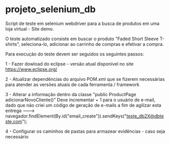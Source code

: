 # projeto_selenium_db
Script de teste em selenium webdriver para a busca de produtos em uma loja virtual - Site demo. 

O teste automatizado consiste em buscar o produto "Faded Short Sleeve T-shirts", seleciona-lo, adicionar ao carrinho de compras e efetivar a compra.

Para execução do teste devem ser seguidos os seguintes passos:

1 - Fazer dowload do eclipse - versão atual disponível no site https://www.eclipse.org/

2 - Atualizar dependências do arquivo POM.xml que se fizerem necessárias para atender as versões atuais de cada ferramenta / framework 

3 - Alterar a informação dentro da classe "public ProductPage adicionarNovoCliente()"
Deve incrementar + 1 para o usuário de e-mail, dado que não criei um código de geração de e-mails a fim de agilizar esta entrega
---> navegador.findElement(By.id("email_create")).sendKeys("teste_db2X@dbteste.com");

4 - Configurar os caminhos de pastas para armazear evidências - caso seja necessário

